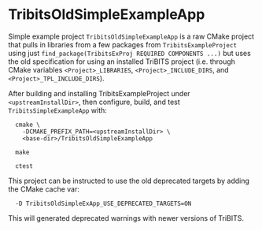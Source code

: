 # TribitsOldSimpleExampleApp

Simple example project `TribitsOldSimpleExampleApp` is a raw CMake project
that pulls in libraries from a few packages from `TribitsExampleProject` using
just `find_package(TribitsExProj REQUIRED COMPONENTS ...)` but uses the old
specification for using an installed TriBITS project (i.e. through CMake
variables `<Project>_LIBRARIES`, `<Project>_INCLUDE_DIRS`, and
`<Project>_TPL_INCLUDE_DIRS`).

After building and installing TribitsExampleProject under
`<upstreamInstallDir>`, then configure, build, and test
`TribitsSimpleExampleApp` with:

```
  cmake \
    -DCMAKE_PREFIX_PATH=<upstreamInstallDir> \
    <base-dir>/TribitsOldSimpleExampleApp

  make

  ctest
```

This project can be instructed to use the old deprecated targets by adding the
CMake cache var:

```
  -D TribitsOldSimpleExApp_USE_DEPRECATED_TARGETS=ON
```

This will generated deprecated warnings with newer versions of TriBITS.
